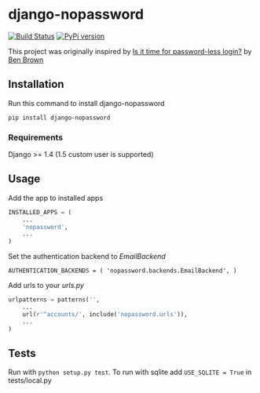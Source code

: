 # django-nopassword
[![Build Status](https://travis-ci.org/relekang/django-nopassword.svg?branch=master)](https://travis-ci.org/relekang/django-nopassword)
[![PyPi version](https://pypip.in/v/django-nopassword/badge.png)](https://crate.io/packages/django-nopassword/)

This project was originally inspired by [Is it time for password-less login?](http://notes.xoxco.com/post/27999787765/is-it-time-for-password-less-login) by [Ben Brown](http://twitter.com/benbrown)

## Installation
Run this command to install django-nopassword

    pip install django-nopassword

### Requirements
Django >= 1.4 (1.5 custom user is supported)

## Usage
Add the app to installed apps

```python
INSTALLED_APPS = (
    ...
    'nopassword',
    ...
)
```

Set the authentication backend to *EmailBackend*

    AUTHENTICATION_BACKENDS = ( 'nopassword.backends.EmailBackend', )

Add urls to your *urls.py*

```python
urlpatterns = patterns('',
    ...
    url(r'^accounts/', include('nopassword.urls')),
    ...
)
```

## Tests
Run with `python setup.py test`.
To run with sqlite add `USE_SQLITE = True` in tests/local.py
